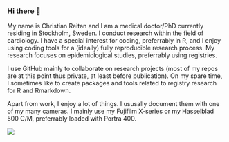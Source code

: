 ### Hi there 👋
My name is Christian Reitan and I am a medical doctor/PhD currently residing in Stockholm, Sweden. I conduct research within the field of cardiology. I have a special interest for coding, preferrably in R, and I enjoy using coding tools for a (ideally) fully reproducible research process. My research focuses on epidemiological studies, preferrably using registries. 

I use GitHub mainly to collaborate on research projects (most of my repos are at this point thus private, at least before publication). On my spare time, I sometimes like to create packages and tools related to registry research for R and Rmarkdown. 

Apart from work, I enjoy a lot of things. I ususally document them with one of my many cameras. I mainly use my Fujifilm X-series or my Hasselblad 500 C/M, preferrably loaded with Portra 400.

<img align="center" src="https://github-readme-stats.vercel.app/api/<CARD_TYPE>/?username=<USERNAME>&theme=<THEME_NAME>" />